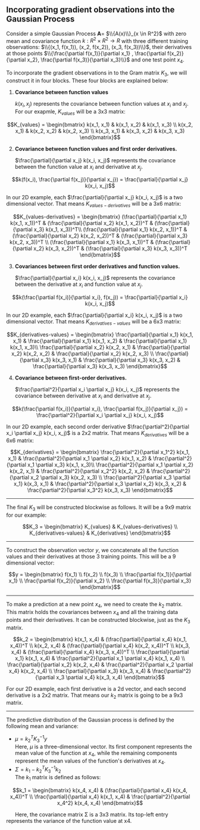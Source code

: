 ## Incorporating gradient observations into the Gaussian Process
Consider a simple Gaussian Process **A**= $\\{A(x)\\}_{x \in R^2}$ with zero mean and covariance function $k : R^2 \times R^2 \rightarrow R$ with three different training observations: $\\{(x_1, f(x_1)), (x_2, f(x_2)), (x_3, f(x_3))\\}$, their derivatives at those points $\\{\frac{\partial f(x_1)}{\partial x_1} , \frac{\partial f(x_2)}{\partial x_2}, \frac{\partial f(x_3)}{\partial x_3}\\}$ and one test point $x_4$.

To incorporate the gradient observations in to the Gram matrix $K_3$, we will construct it in four blocks. These four blocks are explained below:
1. **Covariance between function values**

    $k(x_i,x_j)$ represents the covariance between function values at $x_i$ and $x_j$. For our exapmle, $K_{values}$ will be a 3x3 matrix:
```math
K_{values} = \begin{bmatrix}
k(x_1, x_1) & k(x_1, x_2) & k(x_1, x_3) \\
k(x_2, x_1) & k(x_2, x_2) & k(x_2, x_3) \\
k(x_3, x_1) & k(x_3, x_2) & k(x_3, x_3)
\end{bmatrix}
```

2. **Covariance between function values and first order derivatives.**
   
   $\frac{\partial}{\partial x_j} k(x_i, x_j)$ represents the covariance between the function value at ${x_i}$ and derivative at $x_j$.
```math
k(f(x_i), \frac{\partial f(x_j)}{\partial x_j}) = \frac{\partial}{\partial x_j} k(x_i, x_j)
```
In our 2D example, each $\frac{\partial}{\partial x_j} k(x_i, x_j)$ is a two dimensional vector. That means $K_{values-derivatives}$ will be a 3x6 matrix:    
```math
K_{values-derivatives} = \begin{bmatrix}
(\frac{\partial}{\partial x_1} k(x_1, x_1))^T & (\frac{\partial}{\partial x_2} k(x_1, x_2))^T & (\frac{\partial}{\partial x_3} k(x_1, x_3))^T\\
(\frac{\partial}{\partial x_1} k(x_2, x_1))^T & (\frac{\partial}{\partial x_2} k(x_2, x_2))^T & (\frac{\partial}{\partial x_3} k(x_2, x_3))^T \\
(\frac{\partial}{\partial x_1} k(x_3, x_1))^T & (\frac{\partial}{\partial x_2} k(x_3, x_2))^T & (\frac{\partial}{\partial x_3} k(x_3, x_3))^T
\end{bmatrix}
```

3. **Covariances between first order derivatives and function values.**

    $\frac{\partial}{\partial x_i} k(x_i, x_j)$ represents the covariance between the derivative at $x_i$ and function value at $x_j$.
```math
k(\frac{\partial f(x_i)}{\partial x_i}, f(x_j)) = \frac{\partial}{\partial x_i} k(x_i, x_j)
```
In our 2D example, each $\frac{\partial}{\partial x_i} k(x_i, x_j)$ is a two dimensional vector. That means $K_{derivatives-values}$ will be a 6x3 matrix:
```math
K_{derivatives-values} = \begin{bmatrix}
\frac{\partial}{\partial x_1} k(x_1, x_1) & \frac{\partial}{\partial x_1} k(x_1, x_2) & \frac{\partial}{\partial x_1} k(x_1, x_3)\\
\frac{\partial}{\partial x_2} k(x_2, x_1) & \frac{\partial}{\partial x_2} k(x_2, x_2) & \frac{\partial}{\partial x_2} k(x_2, x_3) \\
\frac{\partial}{\partial x_3} k(x_3, x_1) & \frac{\partial}{\partial x_3} k(x_3, x_2) & \frac{\partial}{\partial x_3} k(x_3, x_3)
\end{bmatrix}
```

4. **Covariance between first-order derivatives.**

    $\frac{\partial^2}{\partial x_i \partial x_j} k(x_i, x_j)$ represents the covariance between derivative at $x_i$ and derivative at $x_j$.
```math
k(\frac{\partial f(x_i)}{\partial x_i}, \frac{\partial f(x_j)}{\partial x_j}) = \frac{\partial^2}{\partial x_i \partial x_j} k(x_i, x_j)
```
In our 2D example, each second order derivative $\frac{\partial^2}{\partial x_i \partial x_j} k(x_i, x_j)$ is a 2x2 matrix. That means $K_{derivatives}$ will be a 6x6 matrix:
```math
K_{derivatives} = \begin{bmatrix}
\frac{\partial^2}{\partial x_1^2} k(x_1, x_1) & \frac{\partial^2}{\partial x_1 \partial x_2} k(x_1, x_2) & \frac{\partial^2}{\partial x_1 \partial x_3} k(x_1, x_3)\\
\frac{\partial^2}{\partial x_1 \partial x_2} k(x_2, x_1) & \frac{\partial^2}{\partial x_2^2} k(x_2, x_2) & \frac{\partial^2}{\partial x_2 \partial x_3} k(x_2, x_3) \\
\frac{\partial^2}{\partial x_3 \partial x_1} k(x_3, x_1) & \frac{\partial^2}{\partial x_3 \partial x_2} k(x_3, x_2) & \frac{\partial^2}{\partial x_3^2} k(x_3, x_3)
\end{bmatrix}
```

---
  The final $K_3$ will be constructed blockwise as follows. It will be a 9x9 matrix for our example:
```math
K_3 = \begin{bmatrix}
K_{values} & K_{values-derivatives} \\
K_{derivatives-values} & K_{derivatives}
\end{bmatrix}
```

---
To construct the observation vector $y$, we concatenate all the function values and their derivatives at those 3 training points. This will be a 9 dimensional vector:
```math
y = \begin{bmatrix}
f(x_1) \\
f(x_2) \\
f(x_3) \\
\frac{\partial f(x_1)}{\partial x_1}  \\
\frac{\partial f(x_2)}{\partial x_2} \\
\frac{\partial f(x_3)}{\partial x_3}
\end{bmatrix}
```

---
To make a prediction at a new point $x_4$, we need to create the $k_2$ matrix. This matrix holds the covariances between $x_4$ and all the training data points and their derivatives. It can be constructed blockwise, just as the $K_3$ matrix.
```math
k_2 = \begin{bmatrix}
k(x_1, x_4) & (\frac{\partial}{\partial x_4} k(x_1, x_4))^T \\
k(x_2, x_4) & (\frac{\partial}{\partial x_4} k(x_2, x_4))^T \\
k(x_3, x_4) & (\frac{\partial}{\partial x_4} k(x_3, x_4))^T \\
\frac{\partial}{\partial x_1} k(x_1, x_4) & \frac{\partial^2}{\partial x_1 \partial x_4} k(x_1, x_4) \\
\frac{\partial}{\partial x_2} k(x_2, x_4) & \frac{\partial^2}{\partial x_2 \partial x_4} k(x_2, x_4) \\
\frac{\partial}{\partial x_3} k(x_3, x_4) & \frac{\partial^2}{\partial x_3 \partial x_4} k(x_3, x_4)
\end{bmatrix}
```
For our 2D example, each first derivative is a 2d vector, and each second derivative is a 2x2 matrix. That means our $k_2$ matrix is going to be a 9x3 matrix.

---
The predictive distribution of the Gaussian process is defined by the following mean and variance:  
* $\mu = k_2^TK_3^{-1}y$  
  Here, $\mu$ is a three-dimensional vector. Its first component represents the mean value of the function at $x_4$, while the remaining components represent the mean values of the function's derivatives at $x_4$.
* $\Sigma = k_1 - k_2^TK_3^{-1}k_2$  
  The $k_1$ matrix is defined as follows:
```math
k_1 = \begin{bmatrix}
k(x_4, x_4) & (\frac{\partial}{\partial x_4} k(x_4, x_4))^T \\
\frac{\partial}{\partial x_4} k(x_1, x_4) & \frac{\partial^2}{\partial x_4^2} k(x_4, x_4)
\end{bmatrix}
```
&nbsp; &nbsp; &nbsp; Here, the covariance matrix Σ is a 3x3 matrix. Its top-left entry represents the variance of the function value at x4.


